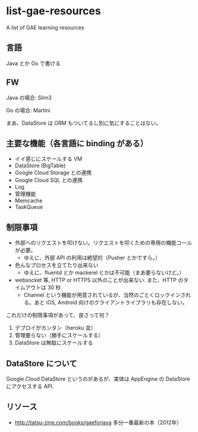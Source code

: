 list-gae-resources
==================

A list of GAE learning resources

言語
--

Java とか Go で書ける

FW
--

Java の場合: Slim3

Go の場合: Martini

まあ、DataStore は ORM もついてるし別に気にすることはない。

主要な機能（各言語に binding がある）
---

- イイ感じにスケールする VM
- DataStore (BigTable)
- Google Cloud Storage との連携
- Google Cloud SQL との連携
- Log
- 管理機能
- Memcache
- TaskQueue

制限事項
---

- 外部へのリクエストを叩けない。リクエストを叩くための専用の機能コールが必要。
  * ゆえに、外部 API の利用は絶望的（Pusher とかですら。）
- 色んなプロセスを立てたり出来ない
  * ゆえに、fluentd とか mackerel とかは不可能（まあ要らないけど。）
- websocket 等, HTTP or HTTPS 以外のことが出来ない. また、HTTP のタイムアウトは 30 秒.
  * Channel という機能が用意されているが、当然のごとくロックインされる。あと iOS, Android 向けのクライアントライブラリも存在しない。

これだけの制限事項があって、良さって何？

1. デプロイがカンタン（heroku 並）
2. 管理要らない（勝手にスケールする）
3. DataStore は無駄にスケールする

DataStore について
---

Google Cloud DataStore というのがあるが、実体は AppEngine の DataStore にアクセスする API.

リソース
---

- http://tatsu-zine.com/books/gaeforjava 多分一番最新の本（2012年）
